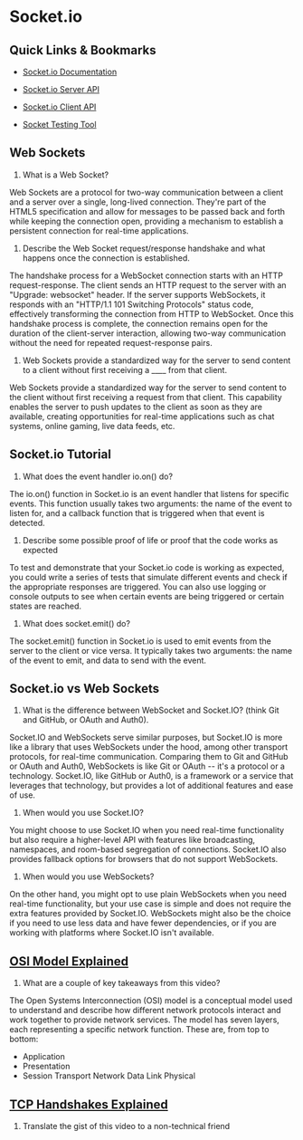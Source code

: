 # Socket.io

## Quick Links & Bookmarks
- [Socket.io Documentation](https://socket.io/docs/)

- [Socket.io Server API](https://socket.io/docs/server-api)

- [Socket.io Client API](https://socket.io/docs/client-api)

- [Socket Testing Tool](https://amritb.github.io/socketio-client-tool/)

## Web Sockets

1. What is a Web Socket?

  Web Sockets are a protocol for two-way communication between a client and a server over a single, long-lived connection. They're part of the HTML5 specification and allow for messages to be passed back and forth while keeping the connection open, providing a mechanism to establish a persistent connection for real-time applications.

1. Describe the Web Socket request/response handshake and what happens once the connection is established.

  The handshake process for a WebSocket connection starts with an HTTP request-response. The client sends an HTTP request to the server with an "Upgrade: websocket" header. If the server supports WebSockets, it responds with an "HTTP/1.1 101 Switching Protocols" status code, effectively transforming the connection from HTTP to WebSocket. Once this handshake process is complete, the connection remains open for the duration of the client-server interaction, allowing two-way communication without the need for repeated request-response pairs.

1. Web Sockets provide a standardized way for the server to send content to a client without first receiving a ____ from that client.

  Web Sockets provide a standardized way for the server to send content to the client without first receiving a request from that client. This capability enables the server to push updates to the client as soon as they are available, creating opportunities for real-time applications such as chat systems, online gaming, live data feeds, etc.

## Socket.io Tutorial

1. What does the event handler io.on() do?

  The io.on() function in Socket.io is an event handler that listens for specific events. This function usually takes two arguments: the name of the event to listen for, and a callback function that is triggered when that event is detected.

1. Describe some possible proof of life or proof that the code works as expected

  To test and demonstrate that your Socket.io code is working as expected, you could write a series of tests that simulate different events and check if the appropriate responses are triggered. You can also use logging or console outputs to see when certain events are being triggered or certain states are reached.

1. What does socket.emit() do?

  The socket.emit() function in Socket.io is used to emit events from the server to the client or vice versa. It typically takes two arguments: the name of the event to emit, and data to send with the event.


## Socket.io vs Web Sockets

1. What is the difference between WebSocket and Socket.IO? (think Git and GitHub, or OAuth and Auth0).

  Socket.IO and WebSockets serve similar purposes, but Socket.IO is more like a library that uses WebSockets under the hood, among other transport protocols, for real-time communication. Comparing them to Git and GitHub or OAuth and Auth0, WebSockets is like Git or OAuth -- it's a protocol or a technology. Socket.IO, like GitHub or Auth0, is a framework or a service that leverages that technology, but provides a lot of additional features and ease of use.

1. When would you use Socket.IO?

  You might choose to use Socket.IO when you need real-time functionality but also require a higher-level API with features like broadcasting, namespaces, and room-based segregation of connections. Socket.IO also provides fallback options for browsers that do not support WebSockets.

1. When would you use WebSockets?

  On the other hand, you might opt to use plain WebSockets when you need real-time functionality, but your use case is simple and does not require the extra features provided by Socket.IO. WebSockets might also be the choice if you need to use less data and have fewer dependencies, or if you are working with platforms where Socket.IO isn't available.

## [OSI Model Explained](https://www.youtube.com/watch?v=vv4y_uOneC0)

1. What are a couple of key takeaways from this video?

  The Open Systems Interconnection (OSI) model is a conceptual model used to understand and describe how different network protocols interact and work together to provide network services. The model has seven layers, each representing a specific network function. These are, from top to bottom:

  - Application
  - Presentation
  - Session
  Transport
  Network
  Data Link
  Physical

## [TCP Handshakes Explained](https://www.youtube.com/watch?v=xMtP5ZB3wSk)

1. Translate the gist of this video to a non-technical friend